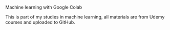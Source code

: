 Machine learning with Google Colab 

This is part of my studies in machine learning, all materials are from Udemy courses and uploaded to GitHub.
